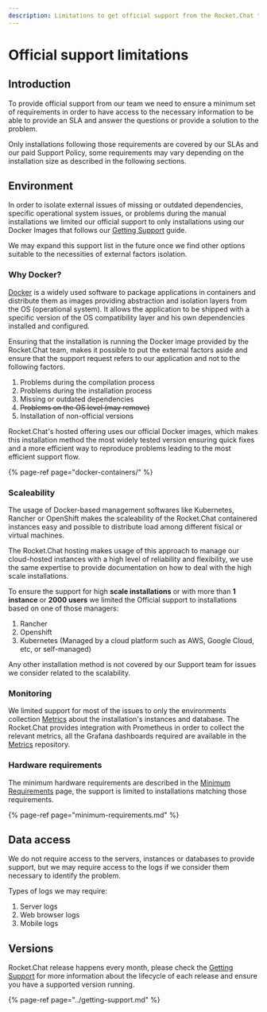 ```yaml
---
description: Limitations to get official support from the Rocket.Chat team
---
```


# Official support limitations

## Introduction

To provide official support from our team we need to ensure a minimum set of requirements in order to have access to the necessary information to be able to provide an SLA and answer the questions or provide a solution to the problem.

Only installations following those requirements are covered by our SLAs and our paid Support Policy, some requirements may vary depending on the installation size as described in the following sections.

## Environment

In order to isolate external issues of missing or outdated dependencies, specific operational system issues, or problems during the manual installations we limited our official support to only installations using our Docker Images that follows our [Getting Support](../getting-support.md) guide.

We may expand this support list in the future once we find other options suitable to the necessities of external factors isolation.

### Why Docker?

[Docker](https://www.docker.com/) is a widely used software to package applications in containers and distribute them as images providing abstraction and isolation layers from the OS \(operational system\). It allows the application to be shipped with a specific version of the OS compatibility layer and his own dependencies installed and configured.

Ensuring that the installation is running the Docker image provided by the Rocket.Chat team, makes it possible to put the external factors aside and ensure that the support request refers to our application and not to the following factors.

1. Problems during the compilation process
2. Problems during the installation process
3. Missing or outdated dependencies
4. ~~Problems on the OS level \(may remove\)~~
5. Installation of non-official versions

Rocket.Chat's hosted offering uses our official Docker images, which makes this installation method the most widely tested version ensuring quick fixes and a more efficient way to reproduce problems leading to the most efficient support flow.

{% page-ref page="docker-containers/" %}

### Scaleability

The usage of Docker-based management softwares like Kubernetes, Rancher or OpenShift makes the scaleability of the Rocket.Chat containered instances easy and possible to distribute load among different físical or virtual machines.

The Rocket.Chat hosting makes usage of this approach to manage our cloud-hosted instances with a high level of reliability and flexibility, we use the same expertise to provide documentation on how to deal with the high scale installations.

To ensure the support for high **scale installations** or with more than **1 instance** or **2000 users** we limited the Official support to installations based on one of those managers:

1. Rancher
2. Openshift
3. Kubernetes \(Managed by a cloud platform such as AWS, Google Cloud, etc, or self-managed\)

Any other installation method is not covered by our Support team for issues we consider related to the scalability.

### Monitoring

We limited support for most of the issues to only the environments collection [Metrics](https://github.com/RocketChat/Rocket.Chat.Metrics) about the installation's instances and database. The Rocket.Chat provides integration with Prometheus in order to collect the relevant metrics, all the Grafana dashboards required are available in the [Metrics](https://github.com/RocketChat/Rocket.Chat.Metrics) repository.

### Hardware requirements

The minimum hardware requirements are described in the [Minimum Requirements](minimum-requirements.md) page, the support is limited to installations matching those requirements.

{% page-ref page="minimum-requirements.md" %}

## Data access

We do not require access to the servers, instances or databases to provide support, but we may require access to the logs if we consider them necessary to identify the problem.

Types of logs we may require:

1. Server logs
2. Web browser logs
3. Mobile logs

## Versions

Rocket.Chat release happens every month, please check the [Getting Support](../getting-support.md) for more information about the lifecycle of each release and ensure you have a supported version running.

{% page-ref page="../getting-support.md" %}



